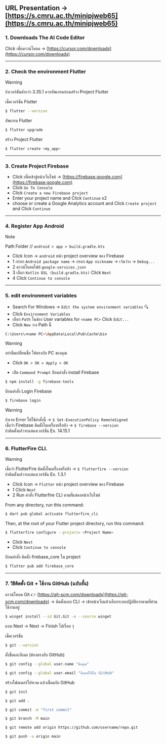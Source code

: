  URL Presentation  -> [https://s.cmru.ac.th/minipjweb65](https://s.cmru.ac.th/minipjweb65)
---
### 1. Downloads The AI Code Editor

 Click เพื่อดาวน์โหลด -> [https://cursor.com/downloads](https://cursor.com/downloads)

---

### 2. Check the environment Flutter

> [!WARNING]
> ถ้าเวอร์ชันต่ำกว่า 3.35.1 ควรอัพเกรดก่อนสร้าง Project Flutter

เช็คเวอร์ชัน Flutter 
```bash
$ flutter --version
```
อัพเกรด Flutter
```bash
$ flutter upgrade
```
สร้าง Project Flutter
```bash
$ flutter create <my_app>
```

---

### 3. Create Project Firebase

- Click เพื่อเข้าสู่หน้าเว็บไซต์ -> [https://firebase.google.com](https://firebase.google.com)
- Click ```Go To Console```
- Click ```Create a new Firebase project```
- Enter your project name and Click ```Continue``` x2
- choose or create a Google Analytics account and Click ```Create project``` and Click ```Continue```
---
### 4. Register App Android
> [!NOTE]
> Path Folder // ```android > app > build.gradle.kts```

- Click Icon -> ```android``` หน้า project overview ของ Firebase
- 1 กรอก ```Android package name``` ->  กรอก ```App nickname``` -> เว้นว่าง -> ```Debug...```
- 2 ดาวน์โหลดไฟล์ ```google-services.json```
- 3 เลือก ```Kotlin DSL (build.gradle.kts)``` Click ```Next```
- 4 Click ```Continue to console```
---
### 5. edit environment variables

- Search For Windows -> ```Edit the system environment variables``` 🔍
- Click ```Environment Variables```
- เลือก ```Path``` ในช่อง User variables for ```<name PC>``` Click ```Edit...```
- Click ```New``` วาง Path นี้
```bash
C:\Users\<name PC>\AppData\Local\Pub\Cache\bin
```
> [!WARNING]
> อย่าลืมเปลี่ยนชื่อ <name PC > ให้ตรงกับ PC ของคุณ
- Click ```OK > OK > Apply > OK```

- เปิด ```Command Prompt```
ป้อนคำสั่ง install Firebase
```bash
$ npm install -g firebase-tools
```
ป้อนคำสั่ง Login Firebase
```bash
$ firebase login
```
> [!WARNING]
> ถ้าเจอ Error ให้ใช้คำสั่งนี้ -> ```$ Set-ExecutionPolicy RemoteSigned```<br>
> เช็คว่า Firebase ติดตั้งในเครื่องหรือยัง -> ```$ firebase --version``` <br>
> ถ้าติดตั้งแล้วจะแสดงเวอร์ชัน Ex. 14.15.1

---

### 6. FlutterFire CLI.

> [!WARNING]
> เช็คว่า FlutterFire ติดตั้งในเครื่องหรือยัง -> ```$ flutterfire --version``` <br>
> ถ้าติดตั้งแล้วจะแสดงเวอร์ชัน Ex. 1.3.1

-  Click Icon -> ```Flutter``` หน้า project overview ของ Firebase
-  1 Click ```Next```
-  2 Run คำสั่ง Flutterfire CLI ตามที่แสดงหน้าเว็บไซต์
  
From any directory, run this command:
```bash
$ dart pub global activate flutterfire_cli
```
Then, at the root of your Flutter project directory, run this command:
```bash
$ flutterfire configure --project= <Project Name>
```
- Click ```Next```
- Click ```Continue to console```

ป้อนคำสั่ง ติดตั้ง firebase_core ใน project
```bash
$ flutter pub add firebase_core
```
---
### 7. วิธีติดตั้ง Git + ใช้งาน GitHub (ฉบับสั้น)

ดาวน์โหลด Git 👉 [https://git-scm.com/downloads](https://git-scm.com/downloads)
 → ติดตั้งแบบ CLI -> เข้าหน้าเว็บแล้วเลือกระบบปฏิบัติการตามที่ท่านใช้งานอยู่
 ```bash
$ winget install --id Git.Git -e --source winget
```
แบบ Next → Next → Finish ไปเรื่อย ๆ

เช็คเวอร์ชัน

 ```bash
$ git --version
```

ตั้งชื่อและอีเมล (ต้องตรงกับ GitHub)
 ```bash
$ git config --global user.name "ชื่อคุณ"
```
 ```bash
$ git config --global user.email "อีเมลที่ใช้ใน GitHub"
```

สร้างโฟลเดอร์โปรเจค แล้วเชื่อมกับ GitHub

 ```bash
$ git init
```
 ```bash
$ git add .
```
 ```bash
$ git commit -m "first commit"
```
 ```bash
$ git branch -M main
```
 ```bash
$ git remote add origin https://github.com/username/repo.git
```
 ```bash
$ git push -u origin main
```
